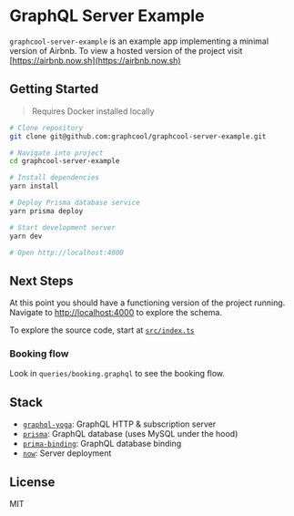 # GraphQL Server Example

`graphcool-server-example` is an example app implementing a minimal version of Airbnb.
To view a hosted version of the project visit [https://airbnb.now.sh](https://airbnb.now.sh)

## Getting Started

> Requires Docker installed locally

```sh
# Clone repository
git clone git@github.com:graphcool/graphcool-server-example.git 

# Navigate into project
cd graphcool-server-example

# Install dependencies
yarn install

# Deploy Prisma database service
yarn prisma deploy

# Start development server
yarn dev

# Open http://localhost:4000
```

## Next Steps

At this point you should have a functioning version of the project running. Navigate to [http://localhost:4000](http://localhost:4000) to explore the schema.

To explore the source code, start at [`src/index.ts`](./src/index.ts)

### Booking flow
Look in `queries/booking.graphql` to see the booking flow.

## Stack

* [`graphql-yoga`](https://github.com/graphcool/graphql-yoga): GraphQL HTTP & subscription server
* [`prisma`](https://github.com/graphcool/prisma): GraphQL database (uses MySQL under the hood)
* [`prima-binding`](https://github.com/graphcool/prisma-binding): GraphQL database binding
* [`now`](https://zeit.co/now): Server deployment

## License
MIT
